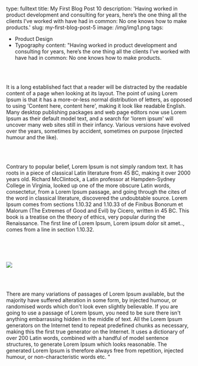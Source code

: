 type: fulltext
title: My First Blog Post 10
description: 'Having worked in product development and consulting for years, here’s the one thing all the clients I’ve worked with have had in common: No one knows how to make products.'
slug: my-first-blog-post-5
image: /img/img1.png
tags: 
  - Product Design
  - Typography
content: "Having worked in product development and consulting for years, here’s the one thing all the clients I’ve worked with have had in common: No one knows how to make products. 

<br><br>

It is a long established fact that a reader will be distracted by the readable content of a page when looking at its layout. The point of using Lorem Ipsum is that it has a more-or-less normal distribution of letters, as opposed to using 'Content here, content here', making it look like readable English. Many desktop publishing packages and web page editors now use Lorem Ipsum as their default model text, and a search for 'lorem ipsum' will uncover many web sites still in their infancy. Various versions have evolved over the years, sometimes by accident, sometimes on purpose (injected humour and the like). 

<br><br>

Contrary to popular belief, Lorem Ipsum is not simply random text. It has roots in a piece of classical Latin literature from 45 BC, making it over 2000 years old. Richard McClintock, a Latin professor at Hampden-Sydney College in Virginia, looked up one of the more obscure Latin words, consectetur, from a Lorem Ipsum passage, and going through the cites of the word in classical literature, discovered the undoubtable source. Lorem Ipsum comes from sections 1.10.32 and 1.10.33 of de Finibus Bonorum et Malorum (The Extremes of Good and Evil) by Cicero, written in 45 BC. This book is a treatise on the theory of ethics, very popular during the Renaissance. The first line of Lorem Ipsum, Lorem ipsum dolor sit amet.., comes from a line in section 1.10.32.

<br><br><br>

<img src='/img/img1.png' class='content-img-orginal' />

<br><br>

There are many variations of passages of Lorem Ipsum available, but the majority have suffered alteration in some form, by injected humour, or randomised words which don't look even slightly believable. If you are going to use a passage of Lorem Ipsum, you need to be sure there isn't anything embarrassing hidden in the middle of text. All the Lorem Ipsum generators on the Internet tend to repeat predefined chunks as necessary, making this the first true generator on the Internet. It uses a dictionary of over 200 Latin words, combined with a handful of model sentence structures, to generate Lorem Ipsum which looks reasonable. The generated Lorem Ipsum is therefore always free from repetition, injected humour, or non-characteristic words etc.
"